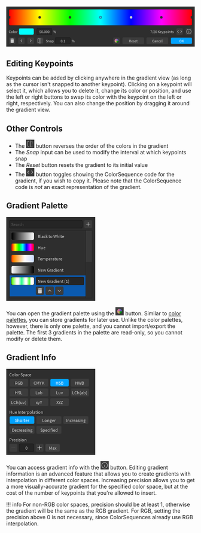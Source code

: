 ![The gradient editor window](../images/gradient-editor.png)

## Editing Keypoints

Keypoints can be added by clicking anywhere in the gradient view (as long as the cursor isn't snapped to another keypoint). Clicking on a keypoint will select it, which allows you to delete it, change its color or position, and use the left or right buttons to swap its color with the keypoint on the left or right, respectively. You can also change the position by dragging it around the gradient view.

## Other Controls

- The ![reverse keypoint](../images/reverse.png) button reverses the order of the colors in the gradient
- The *Snap* input can be used to modify the interval at which keypoints snap
- The *Reset* button resets the gradient to its initial value
- The ![ColorSequence code](../images/cs-code-toggle.png) button toggles showing the ColorSequence code for the gradient, if you wish to copy it. Please note that the ColorSequence code is *not* an exact representation of the gradient.

## Gradient Palette

![The gradient palette window](../images/gradient-palette.png)

You can open the gradient palette using the ![gradient palette](../images/gradient-palette-btn.png) button. Similar to [color palettes](../color-editor/#palettes), you can store gradients for later use. Unlike the color palettes, however, there is only one palette, and you cannot import/export the palette. The first 3 gradients in the palette are read-only, so you cannot modify or delete them.

## Gradient Info

![The gradient information window](../images/gradient-info.png)

You can access gradient info with the ![gradient information](../images/gradient-info-btn.png) button. Editing gradient information is an advanced feature that allows you to create gradients with interpolation in different color spaces. Increasing precision allows you to get a more visually-accurate gradient for the specified color space, but at the cost of the number of keypoints that you're allowed to insert.

!!! info
    For non-RGB color spaces, precision should be at least 1, otherwise the gradient will be the same as the RGB gradient. For RGB, setting the precision above 0 is not necessary, since ColorSequences already use RGB interpolation.